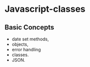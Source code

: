 # Javascript-classes

## Basic Concepts 

- date set methods,
- objects, 
- error handling
- classes. 
- JSON.

